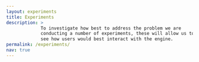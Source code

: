 ```yaml
---
layout: experiments
title: Experiments
description: >
             To investigate how best to address the problem we are 
             conducting a number of experiments, these will allow us to 
             see how users would best interact with the engine.
permalink: /experiments/
nav: true
---
```



